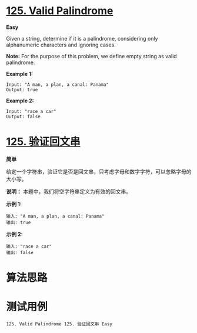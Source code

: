 # [125. Valid Palindrome][enTitle]

**Easy**

Given a string, determine if it is a palindrome, considering only alphanumeric characters and ignoring cases.

**Note:**  For the purpose of this problem, we define empty string as valid palindrome.

**Example 1:** 

```
Input: "A man, a plan, a canal: Panama"
Output: true

```

**Example 2:** 

```
Input: "race a car"
Output: false

```


# [125. 验证回文串][cnTitle]

**简单**

给定一个字符串，验证它是否是回文串，只考虑字母和数字字符，可以忽略字母的大小写。

**说明：** 本题中，我们将空字符串定义为有效的回文串。

**示例 1:** 

```
输入: "A man, a plan, a canal: Panama"
输出: true

```

**示例 2:** 

```
输入: "race a car"
输出: false

```




# 算法思路

# 测试用例
```
125. Valid Palindrome 125. 验证回文串 Easy
```

[enTitle]: https://leetcode.com/problems/valid-palindrome/
[cnTitle]: https://leetcode-cn.com/problems/valid-palindrome/
